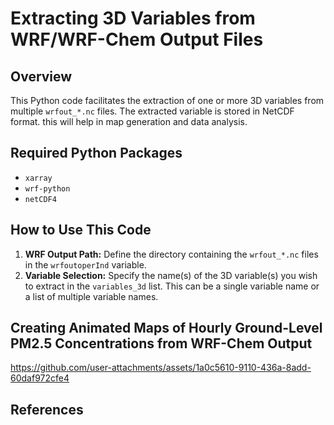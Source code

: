 # Extracting 3D Variables from WRF/WRF-Chem Output Files

## Overview

This Python code facilitates the extraction of one or more 3D variables from multiple `wrfout_*.nc` files. The extracted variable is stored in NetCDF format. this will help in map generation and data analysis.

## Required Python Packages

*   `xarray`
*   `wrf-python`
*   `netCDF4`

## How to Use This Code

1.  **WRF Output Path:** Define the directory containing the `wrfout_*.nc` files in the `wrfoutoperInd` variable.
2.  **Variable Selection:** Specify the name(s) of the 3D variable(s) you wish to extract in the `variables_3d` list.  This can be a single variable name or a list of multiple variable names.

## Creating Animated Maps of Hourly Ground-Level PM2.5 Concentrations from WRF-Chem Output
 https://github.com/user-attachments/assets/1a0c5610-9110-436a-8add-60daf972cfe4
## References

